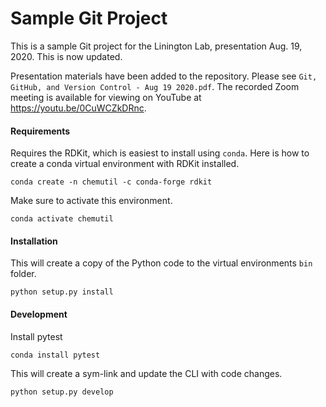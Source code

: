 # Sample Git Project

This is a sample Git project for the Linington Lab, presentation Aug. 19, 2020. This is now updated.

Presentation materials have been added to the repository. 
Please see `Git, GitHub, and Version Control - Aug 19 2020.pdf`.
The recorded Zoom meeting is available for viewing on YouTube at https://youtu.be/0CuWCZkDRnc.

#### Requirements

Requires the RDKit, which is easiest to install using `conda`. Here is how to create a conda virtual environment with RDKit installed.

`conda create -n chemutil -c conda-forge rdkit`

Make sure to activate this environment.

`conda activate chemutil`

#### Installation

This will create a copy of the Python code to the virtual environments `bin` folder.

`python setup.py install`

#### Development

Install pytest

`conda install pytest`

This will create a sym-link and update the CLI with code changes.

`python setup.py develop`
